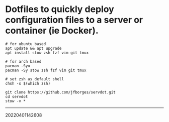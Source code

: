 # Dotfiles to quickly deploy configuration files to a server or container (ie Docker).

```
# for ubuntu based 
apt update && apt upgrade
apt install stow zsh fzf vim git tmux

# for arch based 
pacman -Syu
pacman -Sy stow zsh fzf vim git tmux

# set zsh as default shell
chsh -s $(which zsh)

git clone https://github.com/jfborges/servdot.git
cd servdot
stow -v *
```

---
20220401142608


